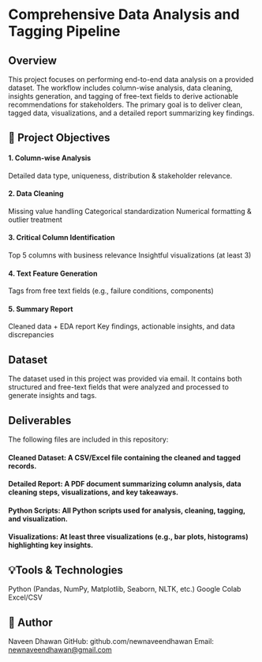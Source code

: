 # Comprehensive Data Analysis and Tagging Pipeline
## Overview
This project focuses on performing end-to-end data analysis on a provided dataset. The workflow includes column-wise analysis, data cleaning, insights generation, and tagging of free-text fields to derive actionable recommendations for stakeholders. The primary goal is to deliver clean, tagged data, visualizations, and a detailed report summarizing key findings.

## 📌 Project Objectives
#### 1. Column-wise Analysis
Detailed data type, uniqueness, distribution & stakeholder relevance.

#### 2. Data Cleaning
Missing value handling
Categorical standardization
Numerical formatting & outlier treatment

#### 3. Critical Column Identification
Top 5 columns with business relevance
Insightful visualizations (at least 3)

#### 4. Text Feature Generation
Tags from free text fields (e.g., failure conditions, components)

#### 5. Summary Report
Cleaned data + EDA report
Key findings, actionable insights, and data discrepancies

## Dataset
The dataset used in this project was provided via email. It contains both structured and free-text fields that were analyzed and processed to generate insights and tags.

## Deliverables
The following files are included in this repository:
#### Cleaned Dataset: A CSV/Excel file containing the cleaned and tagged records.
#### Detailed Report: A PDF document summarizing column analysis, data cleaning steps, visualizations, and key takeaways.
#### Python Scripts: All Python scripts used for analysis, cleaning, tagging, and visualization.
#### Visualizations: At least three visualizations (e.g., bar plots, histograms) highlighting key insights.

## 💡Tools & Technologies
Python (Pandas, NumPy, Matplotlib, Seaborn, NLTK, etc.)
Google Colab
Excel/CSV
    
## 👤 Author
Naveen Dhawan
GitHub: github.com/newnaveendhawan
Email: newnaveendhawan@gmail.com
